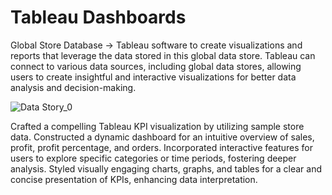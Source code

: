 # Tableau Dashboards
 Global Store Database ->  Tableau software to create visualizations and reports that leverage the data stored in this global data store. Tableau can connect to various data sources, including global data stores, allowing users to create insightful and interactive visualizations for better data analysis and decision-making.

 ![Data Story_0](https://github.com/rbhardwaj2186/Tableau-Dashboards/assets/143745073/eafc027a-8def-40da-87cf-147427961160)





Crafted a compelling Tableau KPI visualization by utilizing sample store data.
Constructed a dynamic dashboard for an intuitive overview of sales, profit, profit percentage, and orders.
Incorporated interactive features for users to explore specific categories or time periods, fostering deeper analysis.
Styled visually engaging charts, graphs, and tables for a clear and concise presentation of KPIs, enhancing data interpretation.

